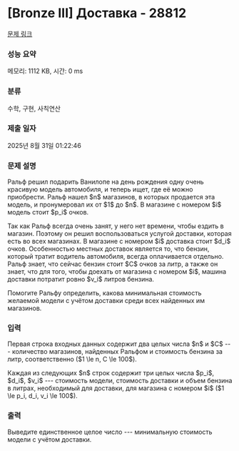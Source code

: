 # [Bronze III] Доставка - 28812 

[문제 링크](https://www.acmicpc.net/problem/28812) 

### 성능 요약

메모리: 1112 KB, 시간: 0 ms

### 분류

수학, 구현, 사칙연산

### 제출 일자

2025년 8월 31일 01:22:46

### 문제 설명

<p>Ральф решил подарить Ванилопе на день рождения одну очень красивую модель автомобиля, и теперь ищет, где её можно приобрести. Ральф нашел $n$ магазинов, в которых продается эта модель, и пронумеровал их от $1$ до $n$. В магазине с номером $i$ модель стоит $p_i$ очков.</p>

<p>Так как Ральф всегда очень занят, у него нет времени, чтобы ездить в магазин. Поэтому он решил воспользоваться услугой доставки, которая есть во всех магазинах. В магазине с номером $i$ доставка стоит $d_i$ очков. Особенностью местных доставок является то, что бензин, который тратит водитель автомобиля, всегда оплачивается отдельно. Ральф знает, что сейчас бензин стоит $C$ очков за литр, а также он знает, что для того, чтобы доехать от магазина с номером $i$, машина доставки потратит ровно $v_i$ литров бензина.</p>

<p>Помогите Ральфу определить, какова минимальная стоимость желаемой модели с учётом доставки среди всех найденных им магазинов.</p>

### 입력 

 <p>Первая строка входных данных содержит два целых числа $n$ и $C$ --- количество магазинов, найденных Ральфом и стоимость бензина за литр, соответственно ($1 \le n, C \le 100$).</p>

<p>Каждая из следующих $n$ строк содержит три целых числа $p_i$, $d_i$, $v_i$ --- стоимость модели, стоимость доставки и объем бензина в литрах, необходимый для доставки, для магазина с номером $i$ ($1 \le p_i, d_i, v_i \le 100$).</p>

### 출력 

 <p>Выведите единственное целое число --- минимальную стоимость модели с учётом доставки.</p>

